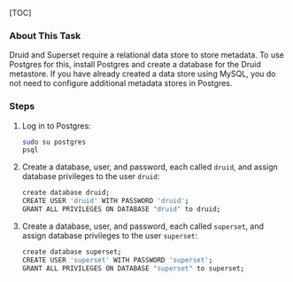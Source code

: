 [TOC]

### About This Task

Druid and Superset require a relational data store to store metadata. To use Postgres for this, install Postgres and create a database for the Druid metastore. If you have already created a data store using MySQL, you do not need to configure additional metadata stores in Postgres.

### Steps

1. Log in to Postgres:

    ```bash
    sudo su postgres
    psql
    ```
   
2. Create a database, user, and password, each called `druid`, and assign database privileges to the user `druid`:

    ```bash
    create database druid;
    CREATE USER 'druid' WITH PASSWORD 'druid';
    GRANT ALL PRIVILEGES ON DATABASE "druid" to druid;
    ```
   
3. Create a database, user, and password, each called `superset`, and assign database privileges to the user `superset`:

    ```bash
    create database superset;
    CREATE USER 'superset' WITH PASSWORD 'superset';
    GRANT ALL PRIVILEGES ON DATABASE "superset" to superset;
    ```

